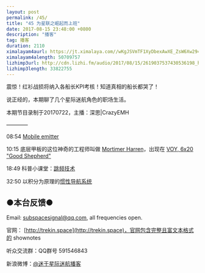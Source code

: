 ```yaml
---
layout: post
permalink: /45/
title: "45 为星联之崛起而上班"
date: 2017-08-15 23:48:00 +0800
description: "播客"
tag: 播客 
duration: 2110
ximalayam4aurl: https://jt.ximalaya.com//wKgJSVmTF1XyDbexAwXE_ZsW6Xw294.mp3.m4a?channel=rss&amp;album_id=3135361&amp;track_id=47484621&amp;uid=6418191&amp;jt=https://audio.xmcdn.com/group31/M05/FA/60/wKgJSVmTF1XyDbexAwXE_ZsW6Xw294.mp3
ximalayam4alength: 50709757
lizhimp3url: http://cdn.lizhi.fm/audio/2017/08/15/2619037537430536198_hd.mp3
lizhimp3length: 33822755
---   
```


震惊！红衫战损将纳入各船长KPI考核！知道真相的船长都哭了！

说正经的，本期聊了几个星际迷航角色的职场生活。

本期节目录制于20170722，主播：深思\|CrazyEMH

————

08:54 [Mobile emitter](http://memory-alpha.wikia.com/wiki/Mobile_emitter)

10:15 底层甲板的这位神奇的工程师叫做 [Mortimer Harren](http://memory-alpha.wikia.com/wiki/Mortimer_Harren)，出现在 [VOY, 6x20 &quot;Good Shepherd&quot;](http://memory-alpha.wikia.com/wiki/Good_Shepherd_(episode))

18:49 科普小课堂：[跳频技术](http://www.rfsister.com/article/23607015.html)

32:50 以积分为原理的[惯性导航系统](https://zh.wikipedia.org/wiki/%E6%83%AF%E6%80%A7%E5%AF%BC%E8%88%AA%E7%B3%BB%E7%BB%9F)

## ●本台反馈●

Email: [subspacesignal@qq.com](mailto:subspacesignal@qq.com), all frequencies open.

官网： [http://trekin.space](http://trekin.space)，官网包含完整且富文本格式的 shownotes

听众交流群：QQ群号 591546843

新浪微博：[@迷于星际迷航播客](http://weibo.com/lostinst)


